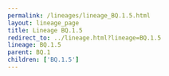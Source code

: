 ```yaml
---
permalink: /lineages/lineage_BQ.1.5.html
layout: lineage_page
title: Lineage BQ.1.5
redirect_to: ../lineage.html?lineage=BQ.1.5
lineage: BQ.1.5
parent: BQ.1
children: ['BQ.1.5']
---
```

